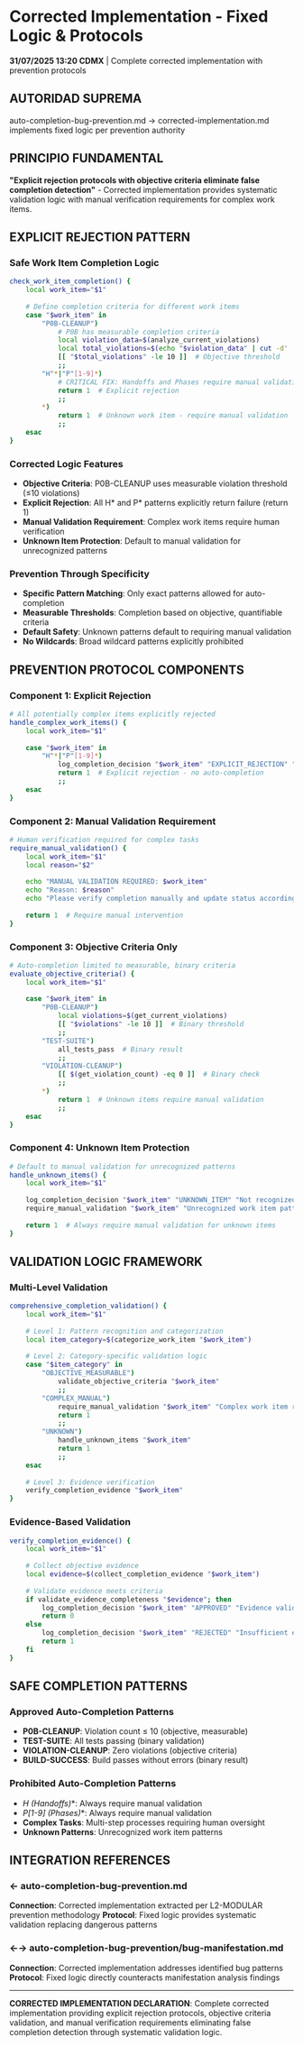 # Corrected Implementation - Fixed Logic & Protocols

**31/07/2025 13:20 CDMX** | Complete corrected implementation with prevention protocols

## AUTORIDAD SUPREMA
auto-completion-bug-prevention.md → corrected-implementation.md implements fixed logic per prevention authority

## PRINCIPIO FUNDAMENTAL
**"Explicit rejection protocols with objective criteria eliminate false completion detection"** - Corrected implementation provides systematic validation logic with manual verification requirements for complex work items.

## EXPLICIT REJECTION PATTERN

### **Safe Work Item Completion Logic**
```bash
check_work_item_completion() {
    local work_item="$1"
    
    # Define completion criteria for different work items
    case "$work_item" in
        "P0B-CLEANUP")
            # P0B has measurable completion criteria
            local violation_data=$(analyze_current_violations)
            local total_violations=$(echo "$violation_data" | cut -d' ' -f1)
            [[ "$total_violations" -le 10 ]]  # Objective threshold
            ;;
        "H"*|"P"[1-9]*)
            # CRITICAL FIX: Handoffs and Phases require manual validation - NEVER auto-complete
            return 1  # Explicit rejection
            ;;
        *)
            return 1  # Unknown work item - require manual validation
            ;;
    esac
}
```

### **Corrected Logic Features**
- **Objective Criteria**: P0B-CLEANUP uses measurable violation threshold (≤10 violations)
- **Explicit Rejection**: All H* and P* patterns explicitly return failure (return 1)
- **Manual Validation Requirement**: Complex work items require human verification
- **Unknown Item Protection**: Default to manual validation for unrecognized patterns

### **Prevention Through Specificity**
- **Specific Pattern Matching**: Only exact patterns allowed for auto-completion
- **Measurable Thresholds**: Completion based on objective, quantifiable criteria
- **Default Safety**: Unknown patterns default to requiring manual validation
- **No Wildcards**: Broad wildcard patterns explicitly prohibited

## PREVENTION PROTOCOL COMPONENTS

### **Component 1: Explicit Rejection**
```bash
# All potentially complex items explicitly rejected
handle_complex_work_items() {
    local work_item="$1"
    
    case "$work_item" in
        "H"*|"P"[1-9]*)
            log_completion_decision "$work_item" "EXPLICIT_REJECTION" "Complex work item requires manual validation"
            return 1  # Explicit rejection - no auto-completion
            ;;
    esac
}
```

### **Component 2: Manual Validation Requirement**
```bash
# Human verification required for complex tasks
require_manual_validation() {
    local work_item="$1"
    local reason="$2"
    
    echo "MANUAL VALIDATION REQUIRED: $work_item"
    echo "Reason: $reason"
    echo "Please verify completion manually and update status accordingly"
    
    return 1  # Require manual intervention
}
```

### **Component 3: Objective Criteria Only**
```bash
# Auto-completion limited to measurable, binary criteria
evaluate_objective_criteria() {
    local work_item="$1"
    
    case "$work_item" in
        "P0B-CLEANUP")
            local violations=$(get_current_violations)
            [[ "$violations" -le 10 ]]  # Binary threshold
            ;;
        "TEST-SUITE")
            all_tests_pass  # Binary result
            ;;
        "VIOLATION-CLEANUP")
            [[ $(get_violation_count) -eq 0 ]]  # Binary check
            ;;
        *)
            return 1  # Unknown items require manual validation
            ;;
    esac
}
```

### **Component 4: Unknown Item Protection**
```bash
# Default to manual validation for unrecognized patterns
handle_unknown_items() {
    local work_item="$1"
    
    log_completion_decision "$work_item" "UNKNOWN_ITEM" "Not recognized, requiring manual validation"
    require_manual_validation "$work_item" "Unrecognized work item pattern"
    
    return 1  # Always require manual validation for unknown items
}
```

## VALIDATION LOGIC FRAMEWORK

### **Multi-Level Validation**
```bash
comprehensive_completion_validation() {
    local work_item="$1"
    
    # Level 1: Pattern recognition and categorization
    local item_category=$(categorize_work_item "$work_item")
    
    # Level 2: Category-specific validation logic
    case "$item_category" in
        "OBJECTIVE_MEASURABLE")
            validate_objective_criteria "$work_item"
            ;;
        "COMPLEX_MANUAL")
            require_manual_validation "$work_item" "Complex work item requiring human verification"
            return 1
            ;;
        "UNKNOWN")
            handle_unknown_items "$work_item"
            return 1
            ;;
    esac
    
    # Level 3: Evidence verification
    verify_completion_evidence "$work_item"
}
```

### **Evidence-Based Validation**
```bash
verify_completion_evidence() {
    local work_item="$1"
    
    # Collect objective evidence
    local evidence=$(collect_completion_evidence "$work_item")
    
    # Validate evidence meets criteria
    if validate_evidence_completeness "$evidence"; then
        log_completion_decision "$work_item" "APPROVED" "Evidence validated: $evidence"
        return 0
    else
        log_completion_decision "$work_item" "REJECTED" "Insufficient evidence: $evidence"
        return 1
    fi
}
```

## SAFE COMPLETION PATTERNS

### **Approved Auto-Completion Patterns**
- **P0B-CLEANUP**: Violation count ≤ 10 (objective, measurable)
- **TEST-SUITE**: All tests passing (binary validation)
- **VIOLATION-CLEANUP**: Zero violations (objective criteria)
- **BUILD-SUCCESS**: Build passes without errors (binary result)

### **Prohibited Auto-Completion Patterns**
- **H* (Handoffs)**: Always require manual validation
- **P[1-9]* (Phases)**: Always require manual validation
- **Complex Tasks**: Multi-step processes requiring human oversight
- **Unknown Patterns**: Unrecognized work item patterns

## INTEGRATION REFERENCES

### ← auto-completion-bug-prevention.md
**Connection**: Corrected implementation extracted per L2-MODULAR prevention methodology
**Protocol**: Fixed logic provides systematic validation replacing dangerous patterns

### ←→ auto-completion-bug-prevention/bug-manifestation.md
**Connection**: Corrected implementation addresses identified bug patterns
**Protocol**: Fixed logic directly counteracts manifestation analysis findings

---

**CORRECTED IMPLEMENTATION DECLARATION**: Complete corrected implementation providing explicit rejection protocols, objective criteria validation, and manual verification requirements eliminating false completion detection through systematic validation logic.